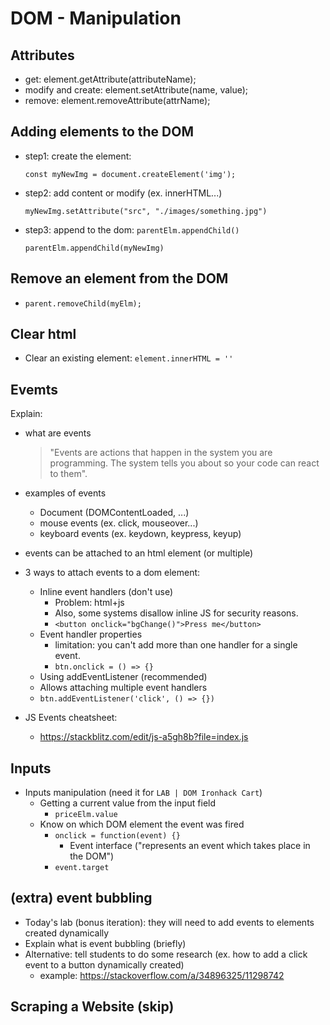 
# DOM - Manipulation

<!--- 

Status: 
- summary ready
- section "events" quite comprehensive

--->


## Attributes
- get: element.getAttribute(attributeName);
- modify and create: element.setAttribute(name, value);
- remove: element.removeAttribute(attrName);


## Adding elements to the DOM

- step1: create the element:
  ```
  const myNewImg = document.createElement('img');
  ```

- step2: add content or modify (ex. innerHTML...)
  ```
  myNewImg.setAttribute("src", "./images/something.jpg")
  ```

- step3: append to the dom: `parentElm.appendChild()`
  ```
  parentElm.appendChild(myNewImg)
  ```


## Remove an element from the DOM
- `parent.removeChild(myElm);`


## Clear html
- Clear an existing element: `element.innerHTML = ''`


## Evemts 

Explain:
- what are events
  > "Events are actions that happen in the system you are programming. The system tells you about so your code can react to them".
- examples of events
  - Document (DOMContentLoaded, ...)
  - mouse events (ex. click, mouseover...)
  - keyboard events (ex. keydown, keypress, keyup)
- events can be attached to an html element (or multiple)

- 3 ways to attach events to a dom element:
  - Inline event handlers (don't use)
    - Problem: html+js
    - Also, some systems disallow inline JS for security reasons.
    - `<button onclick="bgChange()">Press me</button>`
  - Event handler properties
    - limitation: you can't add more than one handler for a single event.
    - `btn.onclick = () => {}`
  -  Using addEventListener (recommended)
    - Allows attaching multiple event handlers
    -  `btn.addEventListener('click', () => {})`


- JS Events cheatsheet:  
  - https://stackblitz.com/edit/js-a5gh8b?file=index.js




## Inputs


- Inputs manipulation (need it for `LAB | DOM Ironhack Cart`)
  - Getting a current value from the input field
    - `priceElm.value`
  - Know on which DOM element the event was fired
    - `onclick = function(event) {}`
      - Event interface ("represents an event which takes place in the DOM")
    - `event.target`



## (extra) event bubbling
- Today's lab (bonus iteration): they will need to add events to elements created dynamically
- Explain what is event bubbling (briefly)
- Alternative: tell students to do some research (ex. how to add a click event to a button dynamically created)
  - example: https://stackoverflow.com/a/34896325/11298742




## Scraping a Website (skip)
